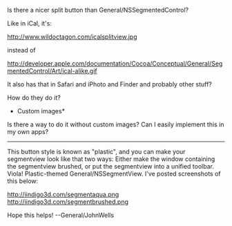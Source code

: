 Is there a nicer split button than General/NSSegmentedControl?

Like in iCal, it's:

http://www.wildoctagon.com/icalsplitview.jpg

instead of

http://developer.apple.com/documentation/Cocoa/Conceptual/General/SegmentedControl/Art/ical-alike.gif


It also has that in Safari and iPhoto and Finder and probably other stuff?

How do they do it?

* Custom images*



Is there a way to do it without custom images? Can I easily implement this in my own apps?

----

This button style is known as "plastic", and you can make your segmentview look like that two ways: Either make the window containing the segmentview brushed, or put the segmentview into a unified toolbar. Viola! Plastic-themed General/NSSegmentView. I've posted screenshots of this below:

http://iindigo3d.com/segmentaqua.png
http://iindigo3d.com/segmentbrushed.png

Hope this helps! --General/JohnWells